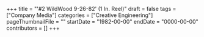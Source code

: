 +++
title = "'#2 WildWood 9-26-82' (1 In. Reel)"
draft = false
tags = ["Company Media"]
categories = ["Creative Engineering"]
pageThumbnailFile = ""
startDate = "1982-00-00"
endDate = "0000-00-00"
contributors = []
+++
